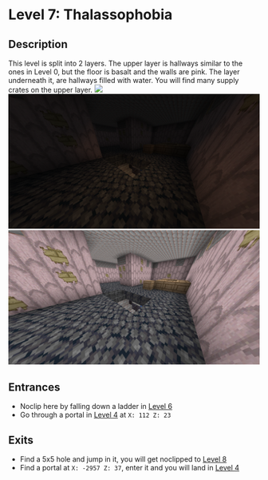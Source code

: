 # Level 7: Thalassophobia

## Description
This level is split into 2 layers. The upper layer is hallways similar to the ones in Level 0, but the floor is basalt and the walls are pink. The layer underneath it, are hallways filled with water. You will find many supply crates on the upper layer.
<img src="./img/Level_7_upstairs_downstairs.png" />
<img src="./img/Level_7_upstairs_dark.png" />
<img src="./img/Level_7_upstairs_bright.png" />


## Entrances
* Noclip here by falling down a ladder in <a href="./Level_6.md">Level 6</a>
* Go through a portal in <a href="./Level_4.md">Level 4</a> at `X: 112 Z: 23`

## Exits
* Find a 5x5 hole and jump in it, you will get noclipped to <a href="./Level_8.md">Level 8</a>
* Find a portal at `X: -2957 Z: 37`, enter it and you will land in <a href="./Level_4.md">Level 4</a>